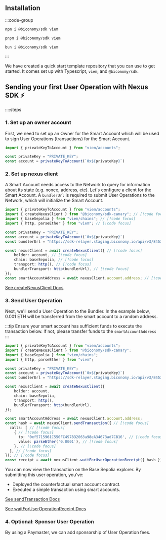 

## Installation

:::code-group
 
```bash [npm]
npm i @biconomy/sdk viem
```
 
```bash [pnpm]
pnpm i @biconomy/sdk viem
```
 
```bash [bun]
bun i @biconomy/sdk viem
```
 
:::

We have created a quick start template repository that you can use to get started. It comes set up with Typescript, `viem`, and `@biconomy/sdk`.


## Sending your first User Operation with Nexus SDK ⚡️

::::steps

### 1. Set up an owner account
First, we need to set up an Owner for the Smart Account which will be used to sign User Operations (transactions) for the Smart Account.

```typescript twoslash
import { privateKeyToAccount } from "viem/accounts";

const privateKey = "PRIVATE_KEY";
const account = privateKeyToAccount(`0x${privateKey}`)
```

### 2. Set up nexus client

A Smart Account needs access to the Network to query for information about its state (e.g. nonce, address, etc). Let's configure a client for the Smart Account.
A `bundlerUrl` is required to submit User Operations to the Network, which will initialize the Smart Account.

```typescript twoslash
import { privateKeyToAccount } from "viem/accounts";
import { createNexusClient } from "@biconomy/sdk-canary"; // [!code focus]
import { baseSepolia } from "viem/chains"; // [!code focus]
import { http, parseEther } from "viem"; // [!code focus]

const privateKey = "PRIVATE_KEY";
const account = privateKeyToAccount(`0x${privateKey}`)
const bundlerUrl = "https://sdk-relayer.staging.biconomy.io/api/v3/84532/nJPK7B3ru.dd7f7861-190d-41bd-af80-6877f74b8f44"; // [!code focus]

const nexusClient = await createNexusClient({ // [!code focus]
    holder: account, // [!code focus]
    chain: baseSepolia, // [!code focus]
    transport: http(), // [!code focus]
    bundlerTransport: http(bundlerUrl), // [!code focus]
});
const smartAccountAddress = await nexusClient.account.address; // [!code focus]
```

[See createNexusClient Docs](/nexus/nexus-client)

### 3. Send User Operation

Next, we'll send a User Operation to the Bundler. In the example below, 0.001 ETH will be transferred from the smart account to a random address.

:::tip
Ensure your smart account has sufficient funds to execute the transaction below. If not, please transfer funds to the `smartAccountAddress`
:::

```typescript twoslash
import { privateKeyToAccount } from "viem/accounts";
import { createNexusClient } from "@biconomy/sdk-canary";
import { baseSepolia } from "viem/chains"; 
import { http, parseEther } from "viem"; 

const privateKey = "PRIVATE_KEY";
const account = privateKeyToAccount(`0x${privateKey}`)
const bundlerUrl = "https://sdk-relayer.staging.biconomy.io/api/v3/84532/nJPK7B3ru.dd7f7861-190d-41bd-af80-6877f74b8f44"; 

const nexusClient = await createNexusClient({ 
    holder: account, 
    chain: baseSepolia,
    transport: http(), 
    bundlerTransport: http(bundlerUrl), 
});

const smartAccountAddress = await nexusClient.account.address; 
const hash = await nexusClient.sendTransaction({ // [!code focus]
  calls: [ // [!code focus]
    { // [!code focus]
      to: '0xf5715961C550FC497832063a98eA34673ad7C816', // [!code focus]
      value: parseEther('0.0001'), // [!code focus]
    }, // [!code focus]
  ], // [!code focus]
}); // [!code focus]
const receipt = await nexusClient.waitForUserOperationReceipt({ hash }); // [!code focus]
```


You can now view the transaction on the Base Sepolia explorer. By submitting this user operation, you've:

- Deployed the counterfactual smart account contract.
- Executed a simple transaction using smart accounts.


[See sendTransaction Docs](/nexus/nexus-client/methods#sendtransaction)

[See waitForUserOperationReceipt Docs](/nexus/nexus-client/methods#waitforuseroperationreceipt)

### 4. Optional: Sponsor User Operation

By using a Paymaster, we can add sponsorship of User Operation fees.

